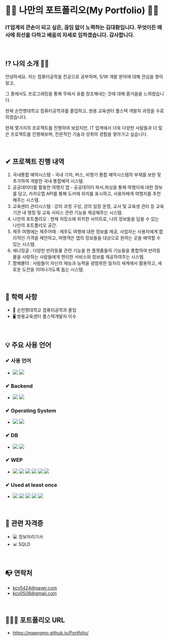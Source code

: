 # 👨‍💻 나만의 포트폴리오(My Portfolio) 👨‍💻
### IT업계의 큰손이 되고 싶은, 끊임 없이 노력하는 김대환입니다. 무엇이든 매사에 최선을 다하고 배움의 자세로 임하겠습니다. 감사합니다. <br>

<br>

## ⁉ 나의 소개 🙇🏼
  <p>안녕하세요. 저는 컴퓨터공학을 전공으로 공부하며, S/W 개발 분야에 대해 관심을 쌓아 왔고,</p>
  <p>그 중에서도 프로그래밍을 통해 무에서 유를 창조해내는 것에 대해 즐거움을 느껴왔습니다.</p>
  <p>현재 순천향대학교 컴퓨터공학과를 졸업하고, 쌍용 교육센터 풀스텍 개발자 과정을 수료하였습니다.</p>
  <p>현재 몇가지의 프로젝트를 진행하여 보았지만, IT 업계에서 더욱 다양한 사람들과 더 많은 프로젝트를 진행해보며, 전문적인 기술과 성취의 경험을 쌓아가고 싶습니다.</p>
  
  <br>
  
## ✔ 프로젝트 진행 내역
1. 국내통합 예약시스템 - 국내 기차, 버스, 비행기 통합 예약시스템의 부재를 보완 및 추가하여 개발한 국내 통합예약 시스템.
2. 공공데이터를 활용한 여행지 앱 - 공공데이터 파서,파싱을 통해 여행지에 대한 정보를 담고, 카카오맵 API를 통해 도커에 위치를 표시하고, 사용자에게 여행지를 추천해주는 시스템.
3. 교육센터 관리시스템 : 강의 과정 구성, 강의 일정 운영, 교사 및 교육생 관리 등 교육기관 내 행정 및 교육 서비스 관련 기능을 제공해주는 시스템.
4. 나만의 포트폴리오 : 현재 저장소에 위치한 사이트로, 나의 정보들을 담을 수 있는 나만의 포트폴리오 공간.
5. 제주 여행에는 제주어때 : 제주도 여행에 대한 정보를 제공, 사업자는 사용자에게 합리적인 가격을 제안하고, 여행객은 앱의 정보들을 대상으로 원하는 곳을 예약할 수 있는 시스템.
6. 애니밍글 :  다양한 반려동물 관련 기능을 한 플랫폼들의 기능들을 통합하여 반려동물을 사랑하는 사람들에게 편리한 서비스와 정보를 제공하여주는 시스템.
7. 함해볼텨 : 사람들이 자신의 재능과 능력을 광범위한 일자리 세계에서 활용하고, 새로운 도전을 이어나가도록 돕는 시스템.

<br>

## 📝 학력 사항
- 🏫 순천향대학교 컴퓨터공학과 졸업
- 🖥 쌍용교육센터 풀스텍개발자 이수

<br>

## 💡 주요 사용 언어
### ✔ 사용 언어
- <img src="https://img.shields.io/badge/JAVA-007396?style=for-the-badge&logo=java&logoColor=white"> 
    <img src="https://img.shields.io/badge/Python-3776AB?style=for-the-badge&logo=Python&logoColor=white">
### ✔ Backend
- <img src="https://img.shields.io/badge/Spring-6DB33F?style=for-the-badge&logo=Spring&logoColor=white">
    <img src="https://img.shields.io/badge/Ajax-ECD53F?style=for-the-badge&logo=Ajax&logoColor=white">
### ✔ Operating System
- <img src="https://img.shields.io/badge/macOS-000000?style=for-the-badge&logo=macOs IDEA&logoColor=white"> 
    <img src="https://img.shields.io/badge/Windows-0078D6?style=for-the-badge&logo=Windows IDEA&logoColor=white"> 
### ✔ DB
- <img src="https://img.shields.io/badge/Oracle-F80000?style=for-the-badge&logo=Oracle&logoColor=white">
    <img src="https://img.shields.io/badge/mysql-4479A1?style=for-the-badge&logo=mysql&logoColor=white">
### ✔ WEP
- <img src="https://img.shields.io/badge/javascript-F7DF1E?style=for-the-badge&logo=javascript&logoColor=black">
     <img src="https://img.shields.io/badge/css-1572B6?style=for-the-badge&logo=css3&logoColor=white">
     <img src="https://img.shields.io/badge/html-E34F26?style=for-the-badge&logo=html5&logoColor=white">
     <img src="https://img.shields.io/badge/JSP-007396?style=for-the-badge&logo=jsp&logoColor=white">
     <img src="https://img.shields.io/badge/jquery-0769AD?style=for-the-badge&logo=jquery&logoColor=white">
    <img src="https://img.shields.io/badge/apachetomcat-F8DC75?style=for-the-badge&logo=apachetomcat&logoColor=white">
### ✔ Used at least once
- <img src="https://img.shields.io/badge/C-A8B9CC?style=for-the-badge&logo=C&logoColor=white">
  <img src="https://img.shields.io/badge/Linux-FCC624?style=for-the-badge&logo=Linux&logoColor=white">
  <img src="https://img.shields.io/badge/C++-00599C?style=for-the-badge&logo=C++&logoColor=white">
  <img src="https://img.shields.io/badge/Jupyter-F37626?style=for-the-badge&logo=Jupyter&logoColor=white">
  <img src="https://img.shields.io/badge/Apache Spark-E25A1C?style=for-the-badge&logo=Apache&logoColor=white">
<br>

## 📜 관련 자격증
- 💻 정보처리기사
- 📊 SQLD

<br>

## 📭 연락처
- kcv5424@naver.com
- kcv0508@gmail.com

<br>

## 🙋🏼‍♂️ 포트폴리오 URL
- https://maengmo.github.io/Portfolio/





